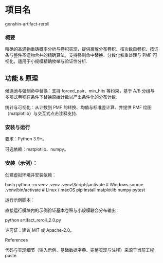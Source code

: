 # 项目名
genshin-artifact-reroll

### 概要

精确的圣遗物重铸概率分析与卷积实现，提供离散分布卷积、按次数自卷积、按词条与整件圣遗物合并的精确算法，支持强制命中替换、分数化权重处理与 PMF 可视化，适用于小规模精确枚举与验证性分析.

## 功能 & 原理



候选池与强制命中替换：支持 forced_pair、min_hits 等约束，基于 A/B 分组与多项式卷积在条件下替换原始计数以产出条件化的分布计数.

统计与可视化：从计数到 PMF 的转换、均值与标准差计算、并提供 PMF 绘图（matplotlib）与交互式点击注释支持.

### 安装与运行
要求：Python 3.9+。

可选依赖：matplotlib、numpy。

### 安装（示例）：

创建虚拟环境并安装依赖：

bash
python -m venv .venv
.venv\Scripts\activate      # Windows
source .venv/bin/activate   # Linux / macOS
pip install matplotlib numpy pytest

运行示例脚本：

直接运行模块内的示例验证基本卷积与小规模联合分布输出：

python artifact_reroll_2.0.py


许可证：建议 MIT 或 Apache-2.0。

References

代码与实现细节（输入示例、基础数据字典、完整实现与注释）来源于当前工程 paste.